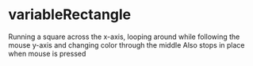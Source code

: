# variableRectangle
Running a square across the x-axis, looping around while following the mouse y-axis and changing color through the middle
Also stops in place when mouse is pressed
